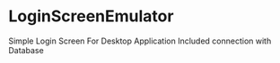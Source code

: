 # LoginScreenEmulator
Simple Login Screen For Desktop Application
Included connection with Database
